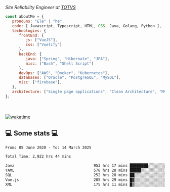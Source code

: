 <p><em>Site Reliability Engineer at <a href="https://www.totvs.com/">TOTVS</a></br>
</em></p>


```javascript
const aboutMe = {
   pronouns: "Ele" | "he",
   code: [ Javascript, Typescript, HTML, CSS, Java, Golang, Python ],
   technologies: {
      frontEnd: {
         js: ["VueJS"],
         css: ["Vuetify"]
      },
      backEnd: {
         java: ["Spring", "Hibernate", "JPA"],
         misc: ["Bash", "Shell Script"]
      },
      devOps: ["AWS", "Docker", "Kubernetes"],
      databases: ["Oracle", "PostgreSQL", "MySQL"],
      misc: ["firebase"],
   },
   architecture: ["Single page applications", "Clean Architecture", "MVC", "Microservices"],
};
```
</br></br>
[![wakatime](https://wakatime.com/badge/user/a3a8ed06-d304-4d6b-bc86-4adc418cdea7.svg)](https://wakatime.com/@a3a8ed06-d304-4d6b-bc86-4adc418cdea7)
<h2>💻 Some stats 💻</h2>

<!--START_SECTION:waka-->

```txt
From: 05 June 2020 - To: 14 March 2025

Total Time: 2,922 hrs 44 mins

Java                                   953 hrs 17 mins ████████░░░░░░░░░░░░░░░░░   32.62 %
YAML                                   578 hrs 28 mins █████░░░░░░░░░░░░░░░░░░░░   19.79 %
SQL                                    252 hrs 28 mins ██░░░░░░░░░░░░░░░░░░░░░░░   08.64 %
Vue.js                                 205 hrs 29 mins █▓░░░░░░░░░░░░░░░░░░░░░░░   07.03 %
XML                                    175 hrs 11 mins █▒░░░░░░░░░░░░░░░░░░░░░░░   05.99 %
```

<!--END_SECTION:waka-->
